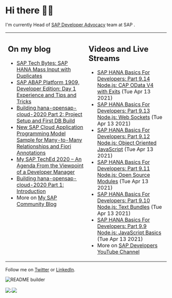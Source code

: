 
# Hi there 👋🏼

I'm currently Head of [SAP Developer Advocacy](https://developers.sap.com/) team at SAP .

<table><tr><td valign="top" width="50%">
 
## On my blog
- [SAP Tech Bytes: SAP HANA Mass Input with Duplicates](https://blogs.sap.com/?p=1300544) 
- [SAP ABAP Platform 1909, Developer Edition: Day 1 Experience and Tips and Tricks](https://blogs.sap.com/?p=1278655) 
- [Building hana-opensap-cloud-2020 Part 2: Project Setup and First DB Build](https://blogs.sap.com/?p=1258763) 
- [New SAP Cloud Application Programming Model Sample for Many-to-Many Relationships and Fiori Annotations](https://blogs.sap.com/?p=1244336) 
- [My SAP TechEd 2020 – An Agenda From the Viewpoint of a Developer Manager](https://blogs.sap.com/2020/11/13/my-sap-teched-2020-an-agenda-from-the-viewpoint-of-a-developer-manager/) 
- [Building hana-opensap-cloud-2020 Part 1: Introduction](https://blogs.sap.com/?p=1219900) 
- More on [My SAP Community Blog](https://people.sap.com/thomas.jung#content:blogposts)
</td>
  
<td valign="top" width="50%">
  
## Videos and Live Streams
- [SAP HANA Basics For Developers: Part 9.14 Node.js:  CAP OData V4 with Exits](https://www.youtube.com/watch?v=zNE2jGSem2M) (Tue Apr 13 2021)
- [SAP HANA Basics For Developers: Part 9.13 Node.js: Web Sockets](https://www.youtube.com/watch?v=C3JeVGi6wiw) (Tue Apr 13 2021)
- [SAP HANA Basics For Developers: Part 9.12 Node.js: Object Oriented JavaScript](https://www.youtube.com/watch?v=fgNmT26h3QQ) (Tue Apr 13 2021)
- [SAP HANA Basics For Developers: Part 9.11 Node.js: Open Source Modules](https://www.youtube.com/watch?v=_jQO3AmfVck) (Tue Apr 13 2021)
- [SAP HANA Basics For Developers: Part 9.10 Node.js: Text Bundles](https://www.youtube.com/watch?v=0aQANa8uLZo) (Tue Apr 13 2021)
- [SAP HANA Basics For Developers: Part 9.9 Node.js: JavaScript Basics](https://www.youtube.com/watch?v=BnJBTjSg8Y0) (Tue Apr 13 2021)
- More on [SAP Developers YouTube Channel](https://www.youtube.com/channel/UCNfmelKDrvRmjYwSi9yvrMg)
</td></tr></table>

Follow me on [Twitter](https://twitter.com/thomas_jung) or [LinkedIn](https://www.linkedin.com/in/thomasjungsap/).

![README builder](https://github.com/jung-thomas/jung-thomas/workflows/README%20builder/badge.svg)

<a href="https://github.com/anuraghazra/github-readme-stats">
  <img align="center" src="https://github-readme-stats.vercel.app/api?username=jung-thomas&count_private=true&show_icons=true&theme=dark" />
</a>
<a href="https://github.com/anuraghazra/github-readme-stats">
  <img align="center" src="https://github-readme-stats.vercel.app/api/top-langs/?username=jung-thomas&show_icons=true&theme=dark" />
</a>

